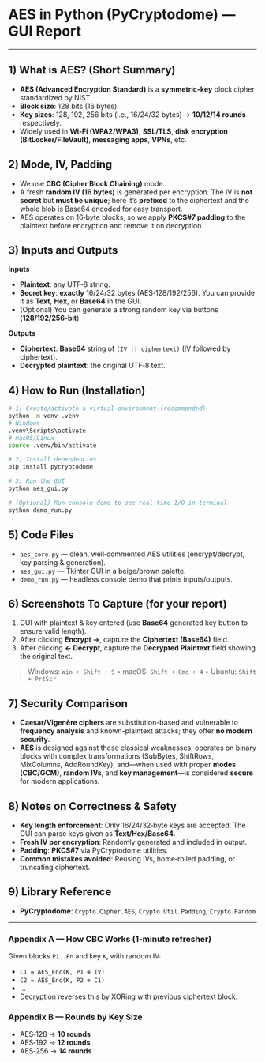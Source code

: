 # AES in Python (PyCryptodome) — GUI Report

---

## 1) What is AES? (Short Summary)
- **AES (Advanced Encryption Standard)** is a **symmetric-key** block cipher standardized by NIST.
- **Block size**: 128 bits (16 bytes).
- **Key sizes**: 128, 192, 256 bits (i.e., 16/24/32 bytes) → **10/12/14 rounds** respectively.
- Widely used in **Wi‑Fi (WPA2/WPA3)**, **SSL/TLS**, **disk encryption (BitLocker/FileVault)**, **messaging apps**, **VPNs**, etc.

## 2) Mode, IV, Padding
- We use **CBC (Cipher Block Chaining)** mode.
- A fresh **random IV (16 bytes)** is generated per encryption. The IV is **not secret** but **must be unique**; here it’s **prefixed** to the ciphertext and the whole blob is Base64 encoded for easy transport.
- AES operates on 16‑byte blocks, so we apply **PKCS#7 padding** to the plaintext before encryption and remove it on decryption.

## 3) Inputs and Outputs
**Inputs**
- **Plaintext**: any UTF‑8 string.
- **Secret key**: **exactly** 16/24/32 bytes (AES‑128/192/256). You can provide it as **Text**, **Hex**, or **Base64** in the GUI.
- (Optional) You can generate a strong random key via buttons (**128/192/256‑bit**).

**Outputs**
- **Ciphertext**: **Base64** string of `(IV || ciphertext)` (IV followed by ciphertext).  
- **Decrypted plaintext**: the original UTF‑8 text.

## 4) How to Run (Installation)
```bash
# 1) Create/activate a virtual environment (recommended)
python -m venv .venv
# Windows
.venv\Scripts\activate
# macOS/Linux
source .venv/bin/activate

# 2) Install dependencies
pip install pycryptodome

# 3) Run the GUI
python aes_gui.py

# (Optional) Run console demo to see real-time I/O in terminal
python demo_run.py
```

## 5) Code Files
- `aes_core.py` — clean, well‑commented AES utilities (encrypt/decrypt, key parsing & generation).
- `aes_gui.py` — Tkinter GUI in a beige/brown palette.
- `demo_run.py` — headless console demo that prints inputs/outputs.

## 6) Screenshots To Capture (for your report)
1. GUI with plaintext & key entered (use **Base64** generated key button to ensure valid length).
2. After clicking **Encrypt →**, capture the **Ciphertext (Base64)** field.
3. After clicking **← Decrypt**, capture the **Decrypted Plaintext** field showing the original text.
> Windows: `Win + Shift + S` • macOS: `Shift + Cmd + 4` • Ubuntu: `Shift + PrtScr`

## 7) Security Comparison
- **Caesar/Vigenère ciphers** are substitution-based and vulnerable to **frequency analysis** and known-plaintext attacks; they offer **no modern security**.
- **AES** is designed against these classical weaknesses, operates on binary blocks with complex transformations (SubBytes, ShiftRows, MixColumns, AddRoundKey), and—when used with proper **modes (CBC/GCM)**, **random IVs**, and **key management**—is considered **secure** for modern applications.

## 8) Notes on Correctness & Safety
- **Key length enforcement**: Only 16/24/32‑byte keys are accepted. The GUI can parse keys given as **Text/Hex/Base64**.
- **Fresh IV per encryption**: Randomly generated and included in output.
- **Padding**: **PKCS#7** via PyCryptodome utilities.
- **Common mistakes avoided**: Reusing IVs, home‑rolled padding, or truncating ciphertext.

## 9) Library Reference
- **PyCryptodome**: `Crypto.Cipher.AES`, `Crypto.Util.Padding`, `Crypto.Random`

---

### Appendix A — How CBC Works (1‑minute refresher)
Given blocks `P1..Pn` and key `K`, with random IV:
- `C1 = AES_Enc(K, P1 ⊕ IV)`
- `C2 = AES_Enc(K, P2 ⊕ C1)`
- ...
- Decryption reverses this by XORing with previous ciphertext block.

### Appendix B — Rounds by Key Size
- AES‑128 → **10 rounds**
- AES‑192 → **12 rounds**
- AES‑256 → **14 rounds**

